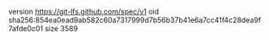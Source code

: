 version https://git-lfs.github.com/spec/v1
oid sha256:854ea0ead9ab582c60a7317999d7b56b37b41e6a7cc41f4c28dea9f7afde0c01
size 3589
